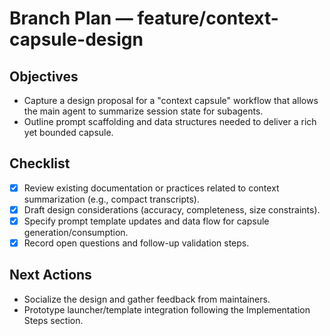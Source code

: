 # Branch Plan — feature/context-capsule-design

## Objectives
- Capture a design proposal for a "context capsule" workflow that allows the main agent to summarize session state for subagents.
- Outline prompt scaffolding and data structures needed to deliver a rich yet bounded capsule.

## Checklist
- [x] Review existing documentation or practices related to context summarization (e.g., compact transcripts).
- [x] Draft design considerations (accuracy, completeness, size constraints).
- [x] Specify prompt template updates and data flow for capsule generation/consumption.
- [x] Record open questions and follow-up validation steps.

## Next Actions
- Socialize the design and gather feedback from maintainers.
- Prototype launcher/template integration following the Implementation Steps section.
